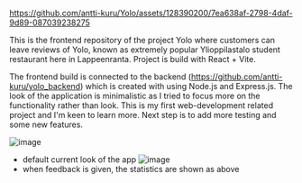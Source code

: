 


https://github.com/antti-kuru/Yolo/assets/128390200/7ea638af-2798-4daf-9d89-087039238275



This is the frontend repository of the project Yolo where customers can leave reviews of Yolo, known as extremely popular Ylioppilastalo student restaurant here in Lappeenranta. Project is build with React + Vite. 

The frontend build is connected to the backend (https://github.com/antti-kuru/yolo_backend) which is created with using Node.js and Express.js. The look of the application is minimalistic as I tried to focus more on the functionality rather than look. This is my first web-development related project and I'm keen to learn more. Next step is to add more testing and some new features.



![image](https://github.com/antti-kuru/Yolo/assets/128390200/2d25edc8-6c03-4d63-b35f-c72c031ad5aa)
- default current look of the app
![image](https://github.com/antti-kuru/Yolo/assets/128390200/f5bb3403-bbba-408d-9d42-cbd04b768939)
- when feedback is given, the statistics are shown as above
